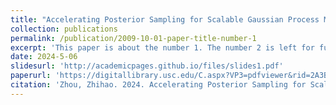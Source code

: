 ```yaml
---
title: "Accelerating Posterior Sampling for Scalable Gaussian Process Model"
collection: publications
permalink: /publication/2009-10-01-paper-title-number-1
excerpt: 'This paper is about the number 1. The number 2 is left for future work.'
date: 2024-5-06
slidesurl: 'http://academicpages.github.io/files/slides1.pdf'
paperurl: 'https://digitallibrary.usc.edu/C.aspx?VP3=pdfviewer&rid=2A3BF1MGJ56X0'
citation: 'Zhou, Zhihao. 2024. Accelerating Posterior Sampling for Scalable Gaussian Process Model: A Comparative Study of Acceleration Techniques for Solving Linear SystemsMaster’s thesis, University of Southern California. Accessed June 7, 2024.'
---
```

